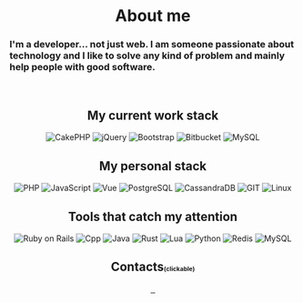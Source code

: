 <div style="text-align:center;" >

<h1>About me</h1>

</div>

<h3>I'm a developer... not just web. I am someone passionate about technology and I like to solve any kind of problem and mainly help people with good software.</h3> 

<div style="text-align:center;">

<br>

<h2>My current work stack</h2> 

<img src="https://img.shields.io/badge/cakePHP-1D0036?style=for-the-badge&logo=cakephp&logoColor=red"       alt="CakePHP">
<img src="https://img.shields.io/badge/jQuery-0769AD?style=for-the-badge&logo=jquery&logoColor=white"       alt="jQuery">
<img src="https://img.shields.io/badge/Bootstrap-563D7C?style=for-the-badge&logo=bootstrap&logoColor=white" alt="Bootstrap">
<img src="https://img.shields.io/badge/Bitbucket-0747a6?style=for-the-badge&logo=bitbucket&logoColor=white" alt="Bitbucket">
<img src="https://img.shields.io/badge/MySQL-005C84?style=for-the-badge&logo=mysql&logoColor=white"         alt="MySQL">

<br>

<h2>My personal stack</h2>

<img src="https://img.shields.io/badge/PHP-777BB4?style=for-the-badge&logo=php&logoColor=white"                      alt="PHP">
<img src="https://img.shields.io/badge/JavaScript-F7DF1E?style=for-the-badge&logo=javascript&logoColor=black"        alt="JavaScript">
<img src="https://img.shields.io/badge/Vue.js-35495E?style=for-the-badge&logo=vue.js&logoColor=4FC08D"               alt="Vue">
<img src="https://img.shields.io/badge/PostgreSQL-316192?style=for-the-badge&logo=postgresql&logoColor=white"        alt="PostgreSQL">
<img src="https://img.shields.io/badge/Cassandra-1287B1?style=for-the-badge&logo=apache%20cassandra&logoColor=white" alt="CassandraDB">
<img src="https://img.shields.io/badge/Git-100000?style=for-the-badge&logo=git&logoColor=F74F29"                     alt="GIT">
<img src="https://img.shields.io/badge/Linux-FCC624?style=for-the-badge&logo=linux&logoColor=black"                  alt="Linux">

<br>

<h2>Tools that catch my attention</h2> 

<img src="https://img.shields.io/badge/Ruby_on_Rails-CC342D?style=for-the-badge&logo=ruby-on-rails&logoColor=white" alt="Ruby on Rails">
<img src="https://img.shields.io/badge/C%2B%2B-00599C?style=for-the-badge&logo=c%2B%2B&logoColor=white"             alt="Cpp">
<img src="https://img.shields.io/badge/Java-ED8B00?style=for-the-badge&logo=openjdk&logoColor=white"                alt="Java">
<img src="https://img.shields.io/badge/Rust-000000?style=for-the-badge&logo=rust&logoColor=white"                   alt="Rust">
<img src="https://img.shields.io/badge/Lua-2C2D72?style=for-the-badge&logo=lua&logoColor=white"                     alt="Lua">
<img src="https://img.shields.io/badge/Python-417FB0?style=for-the-badge&logo=python&logoColor=white"               alt="Python">
<img src="https://img.shields.io/badge/redis-%23DD0031.svg?&style=for-the-badge&logo=redis&logoColor=white"         alt="Redis">
<img src="https://img.shields.io/badge/MySQL-005C84?style=for-the-badge&logo=mysql&logoColor=white"                 alt="MySQL">

<br>

<h2>Contacts<span style="font-size: 8pt;">(clickable)</span></h2> 

<a href="https://www.linkedin.com/in/raphael-azambuja-15001a212/" target="_blank" rel="noopener noreferrer">
    <img src="https://img.shields.io/badge/LinkedIn-0077B5?style=for-the-badge&logo=linkedin&logoColor=white" alt="">
</a>    
<a href="https://t.me/RaphaelAzambuja" target="_blank" rel="noopener noreferrer">
    <img src="https://img.shields.io/badge/Telegram-2CA5E0?style=for-the-badge&logo=telegram&logoColor=white" alt="">
</a>
<a href="https://api.whatsapp.com/send/?phone=554899341106&text&type=phone_number&app_absent=0" target="_blank" rel="noopener noreferrer">
    <img src="https://img.shields.io/badge/WhatsApp-25D366?style=for-the-badge&logo=whatsapp&logoColor=white" alt="">
</a>

</div>
